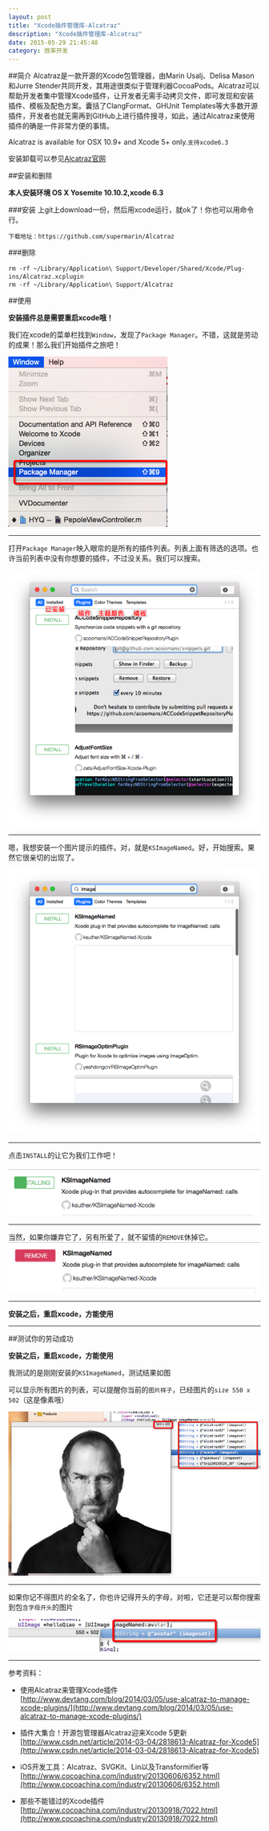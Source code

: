 ```yaml
---
layout: post
title: "Xcode插件管理库-Alcatraz"
description: "Xcode插件管理库-Alcatraz"
date: 2015-05-29 21:45:48
category: 效率开发
---
```



##简介
Alcatraz是一款开源的Xcode包管理器，由Marin Usalj、Delisa Mason和Jurre Stender共同开发，其用途很类似于管理利器CocoaPods。Alcatraz可以帮助开发者集中管理Xcode插件，让开发者无需手动拷贝文件，即可发现和安装插件、模板及配色方案。囊括了ClangFormat、GHUnit Templates等大多数开源插件，开发者也就无需再到GitHub上进行插件搜寻，如此，通过Alcatraz来使用插件的确是一件非常方便的事情。

Alcatraz is available for OSX 10.9+ and Xcode 5+ only.`支持xcode6.3`

安装卸载可以参见[Alcatraz官网](http://alcatraz.io/)



##安装和删除

**本人安装环境 OS X Yosemite 10.10.2,xcode 6.3**

###安装
上git上download一份，然后用xcode运行，就ok了！你也可以用命令行。
```
下载地址：https://github.com/supermarin/Alcatraz
```

###删除

```
rm -rf ~/Library/Application\ Support/Developer/Shared/Xcode/Plug-ins/Alcatraz.xcplugin
rm -rf ~/Library/Application\ Support/Alcatraz
```

##使用

**安装插件总是需要重启xcode哦！**

我们在xcode的菜单栏找到`Window`，发现了`Package Manager`。不错，这就是劳动的成果！那么我们开始插件之旅吧！

![](/images/alcatraz/alcatraz01.png)

----
打开`Package Manager`映入眼帘的是所有的插件列表。列表上面有筛选的选项。也许当前列表中没有你想要的插件，不过没关系。我们可以搜索。

![](/images/alcatraz/alcatraz02.png)

----
嗯，我想安装一个图片提示的插件。对，就是`KSImageNamed`。好，开始搜索。果然它很亲切的出现了。

![](/images/alcatraz/alcatraz03.png)

----
点击`INSTALL`的让它为我们工作吧！

![](/images/alcatraz/alcatraz04.png)

----
当然，如果你嫌弃它了，另有所爱了，就不留情的`REMOVE`休掉它。
![](/images/alcatraz/alcatraz05.png)

----

**安装之后，重启xcode，方能使用**

----

##测试你的劳动成功

**安装之后，重启xcode，方能使用**

我测试的是刚刚安装的`KSImageNamed`，测试结果如图

可以显示所有图片的列表，可以提醒你当前的`图片样子`，已经图片的`size 550 x 502`（这是像素哦）

![](/images/alcatraz/alcatraz06.png)

----
如果你记不得图片的全名了，你也许记得开头的字母，对啦，它还是可以帮你搜索到包`含字母开头`的图片

![](/images/alcatraz/alcatraz07.png)

---

参考资料：

* 使用Alcatraz来管理Xcode插件[http://www.devtang.com/blog/2014/03/05/use-alcatraz-to-manage-xcode-plugins/](http://www.devtang.com/blog/2014/03/05/use-alcatraz-to-manage-xcode-plugins/)

* 插件大集合！开源包管理器Alcatraz迎来Xcode 5更新[http://www.csdn.net/article/2014-03-04/2818613-Alcatraz-for-Xcode5](http://www.csdn.net/article/2014-03-04/2818613-Alcatraz-for-Xcode5)

* iOS开发工具：Alcatraz、SVGKit、Lin以及Transformifier等[http://www.cocoachina.com/industry/20130606/6352.html](http://www.cocoachina.com/industry/20130606/6352.html)

* 那些不能错过的Xcode插件[http://www.cocoachina.com/industry/20130918/7022.html](http://www.cocoachina.com/industry/20130918/7022.html)